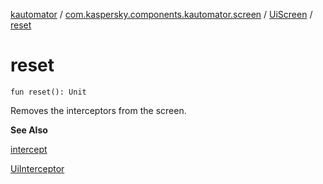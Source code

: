[kautomator](../../index.md) / [com.kaspersky.components.kautomator.screen](../index.md) / [UiScreen](index.md) / [reset](./reset.md)

# reset

`fun reset(): Unit`

Removes the interceptors from the screen.

**See Also**

[intercept](intercept.md)

[UiInterceptor](../../com.kaspersky.components.kautomator.intercept.base/-ui-interceptor/index.md)

